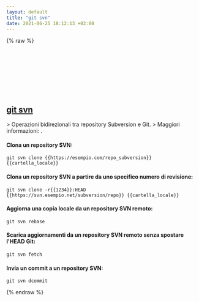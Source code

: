 ```yaml
---
layout: default
title: "git svn"
date: 2021-06-25 18:12:13 +02:00
---
```

{% raw %}
<h2 id="git-svn">
  <a href="/it/common/git-svn.html">git svn</a> <a href="#git-svn"><svg class="icon">
    <use href="/assets/images/unicode_sprite.svg#link" />
  </svg></a>
</h2>
> Operazioni bidirezionali tra repository Subversion e Git.
> Maggiori informazioni: <https://git-scm.com/docs/git-svn>.

#### Clona un repository SVN:
```shell
git svn clone {{https://esempio.com/repo_subversion}} {{cartella_locale}}
```
#### Clona un repository SVN a partire da uno specifico numero di revisione:
```shell
git svn clone -r{{1234}}:HEAD {{https://svn.esempio.net/subversion/repo}} {{cartella_locale}}
```
#### Aggiorna una copia locale da un repository SVN remoto:
```shell
git svn rebase
```
#### Scarica aggiornamenti da un repository SVN remoto senza spostare l'HEAD Git:
```shell
git svn fetch
```
#### Invia un commit a un repository SVN:
```shell
git svn dcommit
```
{% endraw %}